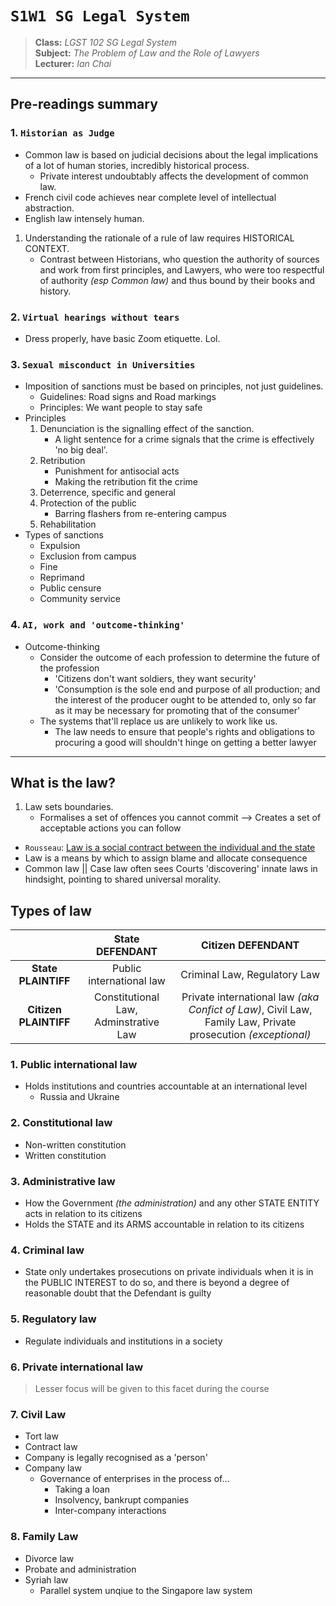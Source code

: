 # `S1W1 SG Legal System`

> **Class:** *LGST 102 SG Legal System*  
> **Subject:** *The Problem of Law and the Role of Lawyers*  
> **Lecturer:** *Ian Chai*  

---

## Pre-readings summary

### 1. `Historian as Judge`
* Common law is based on judicial decisions about the legal implications of a lot of human stories, incredibly historical process.
    * Private interest undoubtably affects the development of common law.
* French civil code achieves near complete level of intellectual abstraction.
* English law intensely human.

1. Understanding the rationale of a rule of law requires HISTORICAL CONTEXT.
    * Contrast between Historians, who question the authority of sources and work from first principles, and Lawyers, who were too respectful of authority *(esp Common law)* and thus bound by their books and history.

### 2. `Virtual hearings without tears`

* Dress properly, have basic Zoom etiquette. Lol.

### 3. `Sexual misconduct in Universities`

* Imposition of sanctions must be based on principles, not just guidelines.
    * Guidelines: Road signs and Road markings
    * Principles: We want people to stay safe
* Principles
    1. Denunciation is the signalling effect of the sanction.
        * A light sentence for a crime signals that the crime is effectively 'no big deal'.
    2. Retribution
        * Punishment for antisocial acts
        * Making the retribution fit the crime
    3. Deterrence, specific and general
    4. Protection of the public
        * Barring flashers from re-entering campus
    5. Rehabilitation
* Types of sanctions
    * Expulsion
    * Exclusion from campus 
    * Fine
    * Reprimand
    * Public censure
    * Community service

### 4. `AI, work and 'outcome-thinking'`

* Outcome-thinking
    * Consider the outcome of each profession to determine the future of the profession
        * 'Citizens don't want soldiers, they want security'
        * 'Consumption is the sole end and purpose of all production; and the interest of the producer ought to be attended to, only so far as it may be necessary for promoting that of the consumer'
    * The systems that'll replace us are unlikely to work like us.
        * The law needs to ensure that people's rights and obligations to procuring a good will shouldn't hinge on getting a better lawyer

---

## What is the law?

1. Law sets boundaries.
    * Formalises a set of offences you cannot commit --> Creates a set of acceptable actions you can follow
* `Rousseau`: [Law is a social contract between the individual and the state](https://www.bl.uk/collection-items/the-social-contract-by-jean-jacques-rousseau0)
* Law is a means by which to assign blame and allocate consequence
* Common law || Case law often sees Courts 'discovering' innate laws in hindsight, pointing to shared universal morality.

## Types of law

| | State DEFENDANT | Citizen DEFENDANT |
| :---: | :---: | :---: |
| **State PLAINTIFF** | Public international law | Criminal Law, Regulatory Law |
| **Citizen PLAINTIFF** | Constitutional Law, Adminstrative Law | Private international law *(aka Confict of Law)*, Civil Law, Family Law, Private prosecution *(exceptional)* |

### 1. Public international law

* Holds institutions and countries accountable at an international level
    * Russia and Ukraine

### 2. Constitutional law

* Non-written constitution
* Written constitution

### 3. Administrative law

* How the Government *(the administration)* and any other STATE ENTITY acts in relation to its citizens
* Holds the STATE and its ARMS accountable in relation to its citizens

### 4. Criminal law

* State only undertakes prosecutions on private individuals when it is in the PUBLIC INTEREST to do so, and there is beyond a degree of reasonable doubt that the Defendant is guilty

### 5. Regulatory law

* Regulate individuals and institutions in a society

### 6. Private international law

> Lesser focus will be given to this facet during the course

### 7. Civil Law

* Tort law
* Contract law
* Company is legally recognised as a 'person'
* Company law
    * Governance of enterprises in the process of...
        * Taking a loan
        * Insolvency, bankrupt companies
        * Inter-company interactions

### 8. Family Law

* Divorce law
* Probate and administration
* Syriah law
    * Parallel system unqiue to the Singapore law system
